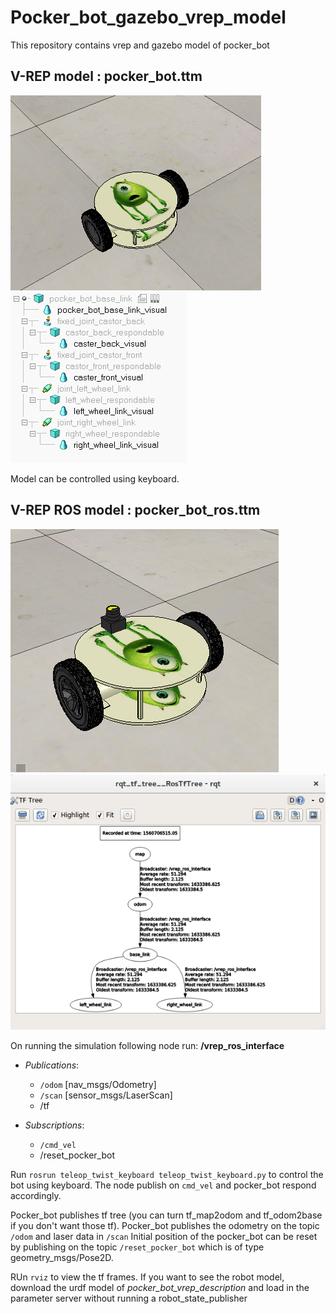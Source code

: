 # Pocker_bot_gazebo_vrep_model
This repository contains vrep and gazebo model of pocker_bot

## V-REP model : pocker_bot.ttm

![alt text](vrep/Non-ROS/pocker_bot.png)
![alt text](vrep/Non-ROS/pocker_bot_model.png)

Model can be controlled using keyboard.

## V-REP ROS model : pocker_bot_ros.ttm
![alt text](vrep/ROS/pocker_bot_ros.png)
![alt text](vrep/ROS/pocker_bot_ros_tf.png)

On running the simulation following node run:
**/vrep_ros_interface**
+ *Publications*: 
  + `/odom` [nav_msgs/Odometry]
  + `/scan` [sensor_msgs/LaserScan]
  + /tf
  

+ *Subscriptions*: 
  + `/cmd_vel` 
  + /reset_pocker_bot 

Run `rosrun teleop_twist_keyboard teleop_twist_keyboard.py` to control the bot using keyboard. The node publish on `cmd_vel` and pocker_bot respond accordingly.

Pocker_bot publishes tf tree (you can turn tf_map2odom and tf_odom2base if you don't want those tf). Pocker_bot publishes the odometry on the topic `/odom` and laser data in `/scan`
Initial position of the pocker_bot can be reset by publishing on the topic `/reset_pocker_bot` which is of type geometry_msgs/Pose2D.

RUn `rviz` to view the tf frames. If you want to see the robot model, download the urdf model of *pocker_bot_vrep_description* and load in the parameter server without running a robot_state_publisher


